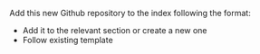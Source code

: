 Add this new Github repository to the index following the format:

- Add it to the relevant section or create a new one 
- Follow existing template